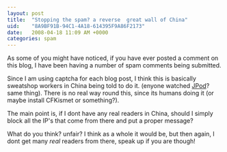 ```yaml
---
layout: post
title:  "Stopping the spam? a reverse  great wall of China"
uid:	"8A9BF91B-94C1-4A18-614395F9A86F2173"
date:   2008-04-18 11:09 AM +0000
categories: spam
---
```

As some of you might have noticed, if you have ever posted a comment on this blog, I have been having a number of spam comments being submitted.

Since I am using captcha for each blog post, I think this is basically sweatshop workers in China being told to do it. (enyone watched <a href="http://www.cbc.ca/jpod/" title="CBC Television - jPod">JPod</a>? same thing). There is no real way round this, since its humans doing it (or maybe install CFKismet or something?). 

The main point is, if I dont have any real readers in China, should I simply block all the IP's that come from there and put a proper message?

What do you think? unfair? I think as a whole it would be, but then again, I dont get many *real* readers from there, speak up if you are though!